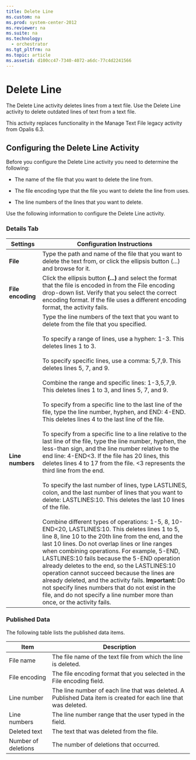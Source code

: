```yaml
---
title: Delete Line
ms.custom: na
ms.prod: system-center-2012
ms.reviewer: na
ms.suite: na
ms.technology: 
  - orchestrator
ms.tgt_pltfrm: na
ms.topic: article
ms.assetid: d100cc47-7340-4072-a6dc-77c4d2241566
---
```

# Delete Line
The Delete Line activity deletes lines from a text file.  Use the Delete Line activity to delete outdated lines of text from a text file.

This activity replaces functionality in the Manage Text File legacy activity from Opalis 6.3.

## Configuring the Delete Line Activity
Before you configure the Delete Line activity you need to determine the following:

-   The name of the file that you want to delete the line from.

-   The file encoding type that the file you want to delete the line from uses.

-   The line numbers of the lines that you want to delete.

Use the following information to configure the Delete Line activity.

### Details Tab

|Settings|Configuration Instructions|
|------------|------------------------------|
|**File**|Type the path and name of the file that you want to delete the text from, or click the ellipsis button \(...\) and browse for it.|
|**File encoding**|Click the ellipsis button **\(...\)** and select the format that the file is encoded in from the File encoding drop\-down list. Verify that you select the correct encoding format. If the file uses a different encoding format, the activity fails.|
|**Line numbers**|Type the line numbers of the text that you want to delete from the file that you specified.<br /><br />To specify a range of lines, use a hyphen: 1\-3. This deletes lines 1 to 3.<br /><br />To specify specific lines, use a comma: 5,7,9. This deletes lines 5, 7, and 9.<br /><br />Combine the range and specific lines: 1\-3,5,7,9. This deletes lines 1 to 3, and lines 5, 7, and 9.<br /><br />To specify from a specific line to the last line of the file, type the line number, hyphen, and END: 4\-END. This deletes lines 4 to the last line of the file.<br /><br />To specify from a specific line to a line relative to the last line of the file, type the line number, hyphen, the less\-than sign, and the line number relative to the end line: 4\-END<3. If the file has 20 lines, this deletes lines 4 to 17 from the file. <3 represents the third line from the end.<br /><br />To specify the last number of lines, type LASTLINES, colon, and the last number of lines that you want to delete: LASTLINES:10. This deletes the last 10 lines of the file.<br /><br />Combine different types of operations: 1\-5, 8, 10\-END<20, LASTLINES:10. This deletes lines 1 to 5, line 8, line 10 to the 20th line from the end, and the last 10 lines. Do not overlap lines or line ranges when combining operations. For example, 5\-END, LASTLINES:10 fails because the 5\-END operation already deletes to the end, so the LASTLINES:10 operation cannot succeed because the lines are already deleted, and the activity fails. **Important:** Do not specify lines numbers that do not exist in the file, and do not specify a line number more than once, or the activity fails.|

### Published Data
The following table lists the published data items.

|Item|Description|
|--------|---------------|
|File name|The file name of the text file from which the line is deleted.|
|File encoding|The file encoding format that you selected in the File encoding field.|
|Line number|The line number of each line that was deleted. A Published Data item is created for each line that was deleted.|
|Line numbers|The line number range that the user typed in the field.|
|Deleted text|The text that was deleted from the file.|
|Number of deletions|The number of deletions that occurred.|


